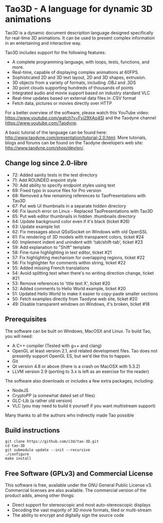 # Tao3D - A language for dynamic 3D animations

Tao3D is a dynamic document description language designed specifically
for real-time 3D animations. It can be used to present complex information
in an entertaining and interactive way.

Tao3D includes support for the following features:

* A complete programming language, with loops, tests, functions, and more.
* Real-time, capable of displaying complex animations at 60FPS.
* Sophisticated 2D and 3D text layout, 2D and 3D shapes, extrusion.
* 3D objects from a variety of formats, including .OBJ and .3DS
* 3D point clouds supporting hundreds of thousands of points
* Integrated audio and movie support based on industry standard VLC
* Real-time updates based on external data files in .CSV format
* Fetch data, pictures or movies directly over HTTP

For a better overview of the software, please watch this YouTube video:
https://www.youtube.com/watch?v=Fvi29XAo4SI and the Taodyne channel
https://www.youtube.com/Taodyne.

A basic tutorial of the language can be found here: http://www.taodyne.com/presentation/tutorial-2.0.html. More tutorials, blogs and forums can be found on the Taodyne developers web site: http://www.taodyne.com/shop/dev/en/.


## Change log since 2.0-libre

* 72: Added sanity tests in the test directory
* 71: Add ROUNDED enpoint style
* 70: Add ability to specify endpoint styles using text
* 69: Fixed typo in source files for Pro version
* 68: Removed a few remaining references to TaoPresentations with Tao3D
* 67: Put web UI thumbnails in a separate hidden directory
* 66: Fix launch error on Linux - Replaced TaoPresentations with Tao3D
* 65: Put web editor thumbnails in hidden .thumbnails directory
* 64: Update background color even if it's black (ticket #26)
* 63: Update example list
* 62: Fix messages about QSslSocket on Windows with old OpenSSL
* 61: Fix rendering of 3D models with transparent colors, ticket #24
* 60: Implement indent and unindent with 'tab/shift-tab', ticket #23
* 59: Add explanation to "Shift" template
* 58: Fine-tune highlighting in text editor, ticket #21
* 57: Fix highlighting mechanism for overlapping regions, ticket #22
* 56: Fix highlighter for comments within string, ticket #22
* 55: Added missing French translations
* 54: Avoid splitting text when there's no writing direction change, ticket #21
* 53: Remove references to 'title text X', ticket #20
* 52: Added comments to Hello World example, ticket #20
* 51: Updated Hello World to make it easier to copy-paste smaller sections
* 50: Fetch examples directly from Taodyne web site, ticket #20
* 49: Disable transparent windows on Windows, it's broken, ticket #18


## Prerequisites

The software can be built on Windows, MacOSX and Linux.
To build Tao, you will need:

* A C++ compiler (Tested with g++ and clang)
* OpenGL at least version 2.1, and related development files.
  Tao does not presently support OpenGL ES, but we'd like this to happen.
* Git
* Qt version 4.8 or above (there is a crash on MacOSX with 5.3.2)
* LLVM version 2.9 (porting to 3.x is left as an exercise for the reader)

The software also downloads or includes a few extra packages, including:
* NodeJS
* CryptoPP (a somewhat dated set of files)
* GLC-Lib (a rather old version)
* VLC (you may need to build it yourself if you want multistream support)

Many thanks to all the authors who indirectly made Tao possible

## Build instructions

```
git clone https://github.com/c3d/tao-3D.git
cd tao-3D
git submodule update --init --recursive
./configure
make install
```

## Free Software (GPLv3) and Commercial License

This software is free, available under the GNU General Public License v3.
Commercial licenses are also available. The commercial version of the product
adds, among other things:

* Direct support for stereoscopic and most auto-stereoscopic displays
* Decoding the vast majority of 3D movie formats, tiled or multi-stream
* The ability to encrypt and digitally sign the source code
